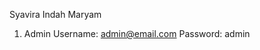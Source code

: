 Syavira Indah Maryam
1. Admin
    Username: admin@email.com
    Password: admin

<!-- 2. Dokter
    Username: dokter@email.com
    Password: dokter

3. Operator
    Username: operator@email.com
    Password: operator -->